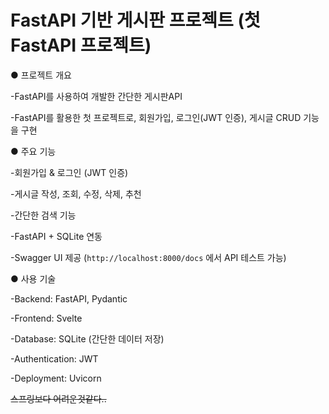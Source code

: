# FastAPI 기반 게시판 프로젝트 (첫 FastAPI 프로젝트)


● 프로젝트 개요

-FastAPI를 사용하여 개발한 간단한 게시판API 

-FastAPI를 활용한 첫 프로젝트로, 회원가입, 로그인(JWT 인증), 게시글 CRUD 기능을 구현



● 주요 기능

-회원가입 & 로그인 (JWT 인증)  

-게시글 작성, 조회, 수정, 삭제, 추천

-간단한 검색 기능

-FastAPI + SQLite 연동  

-Swagger UI 제공 (`http://localhost:8000/docs` 에서 API 테스트 가능)



● 사용 기술

-Backend: FastAPI, Pydantic

-Frontend: Svelte

-Database: SQLite (간단한 데이터 저장)

-Authentication: JWT

-Deployment: Uvicorn



  ~~스프링보다 어려운것같다..~~
